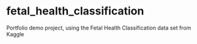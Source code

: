 # fetal_health_classification
Portfolio demo project, using the Fetal Health Classification data set from Kaggle
